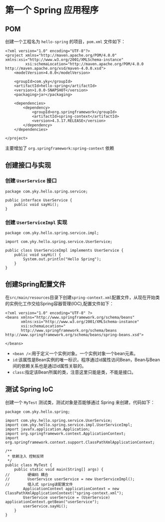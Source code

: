 # **第一个 Spring 应用程序**
## **POM**
创建一个工程名为 `hello-spring` 的项目，`pom.xml` 文件如下：
```
<?xml version="1.0" encoding="UTF-8"?>
<project xmlns="http://maven.apache.org/POM/4.0.0" xmlns:xsi="http://www.w3.org/2001/XMLSchema-instance"
         xsi:schemaLocation="http://maven.apache.org/POM/4.0.0 http://maven.apache.org/xsd/maven-4.0.0.xsd">
    <modelVersion>4.0.0</modelVersion>

    <groupId>com.yky</groupId>
    <artifactId>hello-spring</artifactId>
    <version>1.0.0-SNAPSHOT</version>
    <packaging>jar</packaging>

    <dependencies>
        <dependency>
            <groupId>org.springframework</groupId>
            <artifactId>spring-context</artifactId>
            <version>4.3.17.RELEASE</version>
        </dependency>
    </dependencies>

</project>
```
主要增加了 `org.springframework:spring-context` 依赖
## 创建接口与实现
### 创建 `UserService` 接口
```
package com.yky.hello.spring.service;

public interface UserService {
    public void sayHi();
}
```
### 创建 `UserServiceImpl` 实现
```
package com.yky.hello.spring.service.impl;

import com.yky.hello.spring.service.UserService;

public class UserServiceImpl implements UserService {
    public void sayHi() {
        System.out.println("Hello Spring");
    }
}
```
## 创建Spring配置文件
在`src/main/resources`目录下创建`spring-context.xml`配置文件，从现在开始类的实例化工作交给Spring容器管理(IOC),配置文件如下：
```
<?xml version="1.0" encoding="UTF-8" ?>
<beans xmlns="http://www.springframework.org/schema/beans"
       xmlns:xsi="http://www.w3.org/2001/XMLSchema-instance"
       xsi:schemaLocation="
       http://www.springframework.org/schema/beans  http://www.springframework.org/schema/beans/spring-beans.xsd">

</beans>
```
- `<bean />`:用于定义一个实例对象。一个实例对象一个bean元素。
- `id`:该属性是Bean实例的唯一标识，程序通过id属性访问Bean，Bean与Bean间的依赖关系也是通过id属性关联的。
- `class`:指定该Bean所属的类，注意这里只能是类，不能是接口。

## 测试 Spring IoC
创建一个 `MyTest` 测试类，测试对象是否能够通过 Spring 来创建，代码如下：
```
package com.yky.hello.spring;

import com.yky.hello.spring.service.UserService;
import com.yky.hello.spring.service.impl.UserServiceImpl;
import javafx.application.Application;
import org.springframework.context.ApplicationContext;
import org.springframework.context.support.ClassPathXmlApplicationContext;

/**
 * 依赖注入 控制反转
 */
public class MyTest {
    public static void main(String[] args) {
//        硬编码 耦合
//        UserService userService = new UserServiceImpl();
//        侵入式 spring读配置文件
        ApplicationContext applicationContext = new ClassPathXmlApplicationContext("spring-context.xml");
        UserService userService = (UserService) applicationContext.getBean("userService");
        userService.sayHi();
    }
}

```